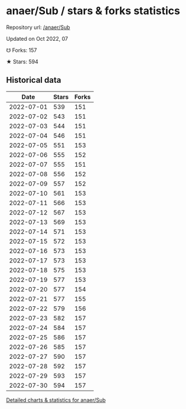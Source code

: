 # anaer/Sub / stars & forks statistics

Repository url: [/anaer/Sub](https://github.com/anaer/Sub)

Updated on Oct 2022, 07

☋ Forks: 157

★ Stars: 594

## Historical data
| Date | Stars | Forks |
|------|-------|-------|
| 2022-07-01 | 539 | 151 | 
| 2022-07-02 | 543 | 151 | 
| 2022-07-03 | 544 | 151 | 
| 2022-07-04 | 546 | 151 | 
| 2022-07-05 | 551 | 153 | 
| 2022-07-06 | 555 | 152 | 
| 2022-07-07 | 555 | 151 | 
| 2022-07-08 | 556 | 152 | 
| 2022-07-09 | 557 | 152 | 
| 2022-07-10 | 561 | 153 | 
| 2022-07-11 | 566 | 153 | 
| 2022-07-12 | 567 | 153 | 
| 2022-07-13 | 569 | 153 | 
| 2022-07-14 | 571 | 153 | 
| 2022-07-15 | 572 | 153 | 
| 2022-07-16 | 573 | 153 | 
| 2022-07-17 | 573 | 153 | 
| 2022-07-18 | 575 | 153 | 
| 2022-07-19 | 577 | 153 | 
| 2022-07-20 | 577 | 154 | 
| 2022-07-21 | 577 | 155 | 
| 2022-07-22 | 579 | 156 | 
| 2022-07-23 | 582 | 157 | 
| 2022-07-24 | 584 | 157 | 
| 2022-07-25 | 586 | 157 | 
| 2022-07-26 | 585 | 157 | 
| 2022-07-27 | 590 | 157 | 
| 2022-07-28 | 592 | 157 | 
| 2022-07-29 | 593 | 157 | 
| 2022-07-30 | 594 | 157 | 


[Detailed charts & statistics for anaer/Sub](https://reviewgithub.com/rep/anaer/Sub)
